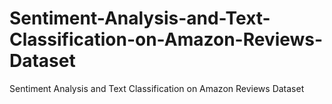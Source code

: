 # Sentiment-Analysis-and-Text-Classification-on-Amazon-Reviews-Dataset
Sentiment Analysis and Text Classification on Amazon Reviews Dataset
